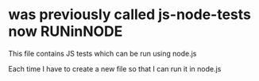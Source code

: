 # was previously called js-node-tests now RUNinNODE

This file contains JS tests which can be run using node.js

Each time I have to create a new file so that I can run it in node.js
